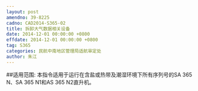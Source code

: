 ```yaml
---
layout: post
amendno: 39-8225
cadno: CAD2014-S365-02
title: 拆卸大气数据相关设备
date: 2014-12-01 00:00:00 +0800
effdate: 2014-12-01 00:00:00 +0800
tag: S365
categories: 民航中南地区管理局适航审定处
author: 朱江
---
```


##适用范围:
本指令适用于运行在含盐或热带及潮湿环境下所有序列号的SA 365 N、SA 365 N1和AS 365 N2直升机。

